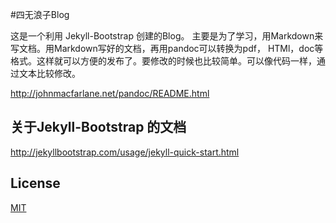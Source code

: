 #四无浪子Blog
 
这是一个利用 Jekyll-Bootstrap 创建的Blog。 主要是为了学习，用Markdown来写文档。用Markdown写好的文档，再用pandoc可以转换为pdf，
HTMl，doc等格式。这样就可以方便的发布了。要修改的时候也比较简单。可以像代码一样，通过文本比较修改。

http://johnmacfarlane.net/pandoc/README.html

## 关于Jekyll-Bootstrap 的文档

http://jekyllbootstrap.com/usage/jekyll-quick-start.html

## License

[MIT](http://opensource.org/licenses/MIT)
